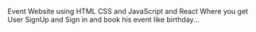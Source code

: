 Event Website using HTML CSS and JavaScript and React
Where you get User SignUp and Sign in
and book his event like birthday...
